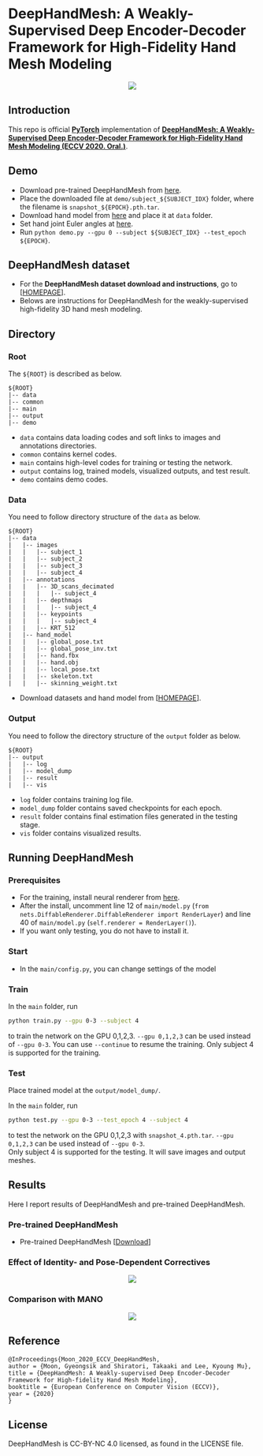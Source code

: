 # DeepHandMesh: A Weakly-Supervised Deep Encoder-Decoder Framework for High-Fidelity Hand Mesh Modeling

<p align="center">  
<img src="assets/teaser.png">  
</p> 

## Introduction
This repo is official **[PyTorch](https://pytorch.org)** implementation of **[DeepHandMesh: A Weakly-Supervised Deep Encoder-Decoder Framework for High-Fidelity Hand Mesh Modeling (ECCV 2020. Oral.)](https://arxiv.org/abs/2008.08213)**. 

## Demo
* Download pre-trained DeepHandMesh from [here](https://drive.google.com/drive/folders/1V4pY9bcmmPqsDW-4yj62ATCT7JdEz_5p?usp=sharing).
* Place the downloaded file at `demo/subject_${SUBJECT_IDX}` folder, where the filename is `snapshot_${EPOCH}.pth.tar`.
* Download hand model from [here](https://drive.google.com/file/d/1GTtkyuuIHbo188L0_d8DAmuJukoG-luJ/view?usp=sharing) and place it at `data` folder.
* Set hand joint Euler angles at [here](https://github.com/facebookresearch/DeepHandMesh/blob/508119e288ef35d4160043e5d3d174d2bf0d1873/demo/demo.py#L73).
* Run `python demo.py --gpu 0 --subject ${SUBJECT_IDX} --test_epoch ${EPOCH}`.

## DeepHandMesh dataset
* For the **DeepHandMesh dataset download and instructions**, go to [[HOMEPAGE](https://mks0601.github.io/DeepHandMesh/)]. 
* Belows are instructions for DeepHandMesh for the weakly-supervised high-fidelity 3D hand mesh modeling.

## Directory
### Root
The `${ROOT}` is described as below.
```
${ROOT}
|-- data
|-- common
|-- main
|-- output
|-- demo
```
* `data` contains data loading codes and soft links to images and annotations directories.
* `common` contains kernel codes.
* `main` contains high-level codes for training or testing the network.
* `output` contains log, trained models, visualized outputs, and test result.
* `demo` contains demo codes.

### Data
You need to follow directory structure of the `data` as below.
```
${ROOT}
|-- data
|   |-- images
|   |   |-- subject_1
|   |   |-- subject_2
|   |   |-- subject_3
|   |   |-- subject_4
|   |-- annotations
|   |   |-- 3D_scans_decimated
|   |   |   |-- subject_4
|   |   |-- depthmaps
|   |   |   |-- subject_4
|   |   |-- keypoints
|   |   |   |-- subject_4
|   |   |-- KRT_512
|   |-- hand_model
|   |   |-- global_pose.txt
|   |   |-- global_pose_inv.txt
|   |   |-- hand.fbx
|   |   |-- hand.obj
|   |   |-- local_pose.txt
|   |   |-- skeleton.txt
|   |   |-- skinning_weight.txt
```
* Download datasets and hand model from [[HOMEPAGE](https://mks0601.github.io/DeepHandMesh/)]. 

### Output
You need to follow the directory structure of the `output` folder as below.
```
${ROOT}
|-- output
|   |-- log
|   |-- model_dump
|   |-- result
|   |-- vis
```
* `log` folder contains training log file.
* `model_dump` folder contains saved checkpoints for each epoch.
* `result` folder contains final estimation files generated in the testing stage.
* `vis` folder contains visualized results.

## Running DeepHandMesh
### Prerequisites
* For the training, install neural renderer from [here](https://github.com/daniilidis-group/neural_renderer).
* After the install, uncomment line 12 of `main/model.py` (`from nets.DiffableRenderer.DiffableRenderer import RenderLayer`) and line 40 of `main/model.py` (`self.renderer = RenderLayer()`).
* If you want only testing, you do not have to install it.

### Start
* In the `main/config.py`, you can change settings of the model

### Train
In the `main` folder, run
```bash
python train.py --gpu 0-3 --subject 4
```
to train the network on the GPU 0,1,2,3. `--gpu 0,1,2,3` can be used instead of `--gpu 0-3`. You can use `--continue` to resume the training.
Only subject 4 is supported for the training.


### Test
Place trained model at the `output/model_dump/`.

In the `main` folder, run 
```bash
python test.py --gpu 0-3 --test_epoch 4 --subject 4
```
to test the network on the GPU 0,1,2,3 with `snapshot_4.pth.tar`. `--gpu 0,1,2,3` can be used instead of `--gpu 0-3`.  
Only subject 4 is supported for the testing.
It will save images and output meshes.

## Results  
Here I report results of DeepHandMesh and pre-trained DeepHandMesh.

### Pre-trained DeepHandMesh
* Pre-trained DeepHandMesh [[Download](https://drive.google.com/drive/folders/1V4pY9bcmmPqsDW-4yj62ATCT7JdEz_5p?usp=sharing)]

### Effect of Identity- and Pose-Dependent Correctives
<p align="center">  
<img src="assets/each_component.jpg">  
</p> 

### Comparison with MANO
<p align="center">  
<img src="assets/comparison_with_mano.jpg">  
</p> 

## Reference  
```  
@InProceedings{Moon_2020_ECCV_DeepHandMesh,  
author = {Moon, Gyeongsik and Shiratori, Takaaki and Lee, Kyoung Mu},  
title = {DeepHandMesh: A Weakly-supervised Deep Encoder-Decoder Framework for High-fidelity Hand Mesh Modeling},  
booktitle = {European Conference on Computer Vision (ECCV)},  
year = {2020}  
}  
```

## License
DeepHandMesh is CC-BY-NC 4.0 licensed, as found in the LICENSE file.
